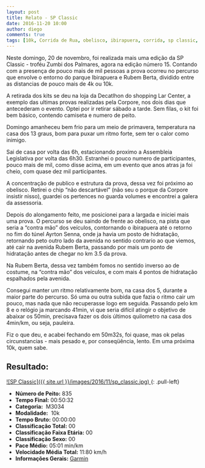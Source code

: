 ```yaml
---
layout: post
title: Relato - SP Classic
date: 2016-11-20 10:00
author: diego
comments: true
tags: [10k, Corrida de Rua, obelisco, ibirapuera, corrida, sp classic, zumbi dos palmares, corpore, trofeu]
---
```


Neste domingo, 20 de novembro, foi realizada mais uma edição da SP Classic - troféu Zumbi dos Palmares, agora na edição número 15. Contando com a presença de pouco mais de mil pessoas a prova ocorreu no percurso que envolve o entorno do parque Ibirapuera e Rubem Berta, dividido entre as distancias de pouco mais de 4k ou 10k.

A retirada dos kits se deu na loja da Decatlhon do shopping Lar Center, a exemplo das ultimas provas realizadas pela Corpore, nos dois dias que antecederam o evento. Optei por ir retirar sábado a tarde. Sem filas, o kit foi bem básico, contendo camiseta e numero de peito.

Domingo amanheceu bem frio para um meio de primavera, temperatura na casa dos 13 graus, bom para puxar um ritmo forte, sem ter o calor como inimigo.

Sai de casa por volta das 6h, estacionando proximo a Assembleia Legislativa por volta das 6h30. Estranhei o pouco numero de participantes, pouco mais de mil, como disse acima, em um evento que anos atras ja foi cheio, com quase dez mil participantes.

A concentração de publico e estrutura da prova, dessa vez foi próximo ao obelisco. Retirei o chip “não descartável” (não seu o porque da Corpore insistir nisso), guardei os pertences no guarda volumes e encontrei a galera da assessoria.

Depois do alongamento feito, me posicionei para a largada e iniciei mais uma prova. O percurso se deu saindo de frente ao obelisco, na pista que seria a “contra mão” dos veículos, contornando o ibirapuera até o retorno no fim do túnel Ayrton Senna, onde ja havia um posto de hidratação, retornando peto outro lado da avenida no sentido contrario ao que viemos, até cair na avenida Rubem Berta, passando por mais um ponto de hidratação antes de chegar no km 3.5 da prova.

Na Rubem Berta, dessa vez também fomos no sentido inverso ao de costume, na “contra mão” dos veículos, e com mais 4 pontos de hidratação espalhados pela avenida.

Consegui manter um ritmo relativamente bom, na casa dos 5, durante a maior parte do percurso. Só uma ou outra subida que fazia o ritmo cair um pouco, mas nada que não recuperasse logo em seguida. Passando pelo km 8 e o relógio ja marcando 41min, vi que seria difícil atingir o objetivo de abaixar os 50min, precisava fazer os dois últimos quilometro na casa dos 4min/km, ou seja, pauleira.

Fiz o que deu, e acabei fechando em 50m32s, foi quase, mas ok pelas circunstancias - mais pesado e, por conseqüência, lento. Em uma próxima 10k, quem sabe.

## Resultado:

<a href="/images/2016/11/sp_classic_big.jpg">
![SP Classic]({{ site.url }}/images/2016/11/sp_classic.jpg)
</a>
{: .pull-left}

* **Número de Peito:** 835
* **Tempo Final:** 00:50:32
* **Categoria:**  M3034
* **Modalidade:**  10k
* **Tempo Bruto:** 00:00:00
* **Classificação Total:**  00
* **Classificação Faixa Etária:**  00
* **Classificação Sexo:**  00
* **Pace Médio:** 05:01 min/km
* **Velocidade Média Total:**  11:80 km/h
* **Informações Gerais:** <a href="https://connect.garmin.com/modern/activity/1426295072" target="_blank">Garmin</a>

